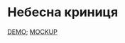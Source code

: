 # Небесна криниця

[DEMO](https://podlesnyi-pavel.github.io/DigitalLab/);
[MOCKUP](https://www.figma.com/file/0Mjd4q7CQ7Nh8HmyiykvYs/%D0%A2%D0%B5%D1%81%D1%82%D0%BE%D0%B2%D0%BE%D0%B5-%D0%B7%D0%B0%D0%B4%D0%B0%D0%BD%D0%B8%D0%B5-%E2%84%962?node-id=2%3A499)

